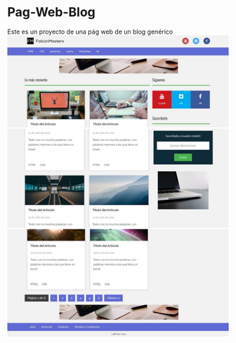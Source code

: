 # Pag-Web-Blog
Este es un proyecto de una pág web de un blog genérico
![](img/fm1.JPG)
![](img/fm2.JPG)
![](img/fm3.JPG)
